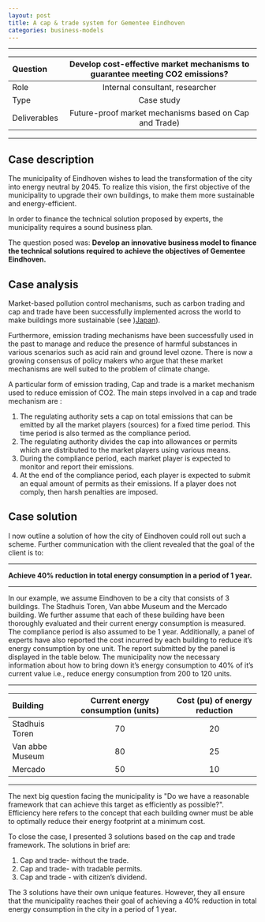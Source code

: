 ```yaml
---
layout: post
title: A cap & trade system for Gementee Eindhoven
categories: business-models
---
```


---

 Question | Develop cost-effective market mechanisms to guarantee meeting CO2 emissions?
 :--- | :---:
 Role   | Internal consultant, researcher
 Type | Case study
 Deliverables |  Future-proof market mechanisms based on Cap and Trade)

---
## Case description
The municipality of Eindhoven wishes to lead the transformation of
the city into energy neutral by 2045. To realize this vision, the first objective of the municipality to upgrade their own buildings, to make
them more sustainable and energy-efficient.

In order to finance the technical solution proposed by experts, the municipality requires a sound business plan.

The question posed was: **Develop an innovative business model to finance the technical solutions required to achieve the objectives of Gementee Eindhoven.**

## Case analysis

Market-based pollution control mechanisms, such as carbon trading and
cap and trade have been successfully implemented across the world to make buildings more sustainable (see )<a href="http://www.metro.tokyo.jp/english/topics/2016/161116_01.html" target="_blank">Japan</a>).

Furthermore, emission trading mechanisms have been successfully used in the
past to manage and reduce the presence of harmful substances in various
scenarios such as acid rain and ground level ozone. There is now a growing
consensus of policy makers who argue that these market mechanisms are
well suited to the problem of climate change.

A particular form of emission trading, Cap and trade is a market mechanism used to reduce emission of CO2. The main steps involved in a cap and trade mechanism are :

1. The regulating authority sets a cap on total emissions that can be emitted
by all the market players (sources) for a fixed time period. This time
period is also termed as the compliance period.
2. The regulating authority divides the cap into allowances or permits
which are distributed to the market players using various means.
3. During the compliance period, each market player is expected to monitor
and report their emissions.
4. At the end of the compliance period, each player is expected to submit
an equal amount of permits as their emissions. If a player does not comply,
then harsh penalties are imposed.

## Case solution
I now outline a solution of how the city of Eindhoven could roll out such a scheme. Further communication with the client revealed that the goal of the client is to:

***
**Achieve 40% reduction in total energy consumption in a
period of 1 year.**

***

In our example, we assume Eindhoven to be a city that consists of 3
buildings. The Stadhuis Toren, Van abbe Museum and the Mercado building.
We further assume that each of these building have been thoroughly evaluated
and their current energy consumption is measured. The compliance period is also assumed to be 1 year. Additionally, a panel of experts have also reported
the cost incurred by each building to reduce it’s energy consumption
by one unit. The report submitted by the panel is displayed in the table below.
The municipality now the necessary information about how to bring
down it’s energy consumption to 40% of it’s current value i.e., reduce energy
consumption from 200 to 120 units.

---

 Building | Current energy consumption (units) | Cost (pu) of energy reduction
 :--- | :---: | :---:
 Stadhuis Toren | 70  | 20
 Van abbe Museum |  80 | 25
 Mercado | 50 | 10

---

The next big question facing the municipality is "Do we have a reasonable
framework that can achieve this target as efficiently as possible?". Efficiency here refers to the concept that each building owner must be able to optimally reduce their energy footprint at a minimum cost.

To close the case, I presented 3 solutions based on the cap and trade framework. The solutions in brief are:

1. Cap and trade- without the trade.
2. Cap and trade- with tradable permits.
3. Cap and trade - with citizen’s dividend.

 The 3 solutions have their own unique features. However, they all ensure that the municipality reaches their goal of achieving a 40% reduction in total energy consumption in the city in a period of 1 year.
